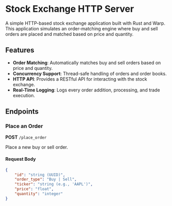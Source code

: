 # Stock Exchange HTTP Server

A simple HTTP-based stock exchange application built with Rust and Warp. This application simulates an order-matching engine where buy and sell orders are placed and matched based on price and quantity.

## Features

- **Order Matching**: Automatically matches buy and sell orders based on price and quantity.
- **Concurrency Support**: Thread-safe handling of orders and order books.
- **HTTP API**: Provides a RESTful API for interacting with the stock exchange.
- **Real-Time Logging**: Logs every order addition, processing, and trade execution.

## Endpoints

### Place an Order
**POST** `/place_order`

Place a new buy or sell order.

#### Request Body
```json
{
    "id": "string (UUID)",
    "order_type": "Buy | Sell",
    "ticker": "string (e.g., 'AAPL')",
    "price": "float",
    "quantity": "integer"
}

